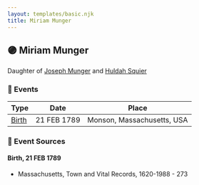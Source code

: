 ```yaml
---
layout: templates/basic.njk
title: Miriam Munger
---
```

## 🟣 Miriam Munger

Daughter of [Joseph Munger](/people/4/48832802) and [Huldah Squier](/people/4/40449307)

### 📆 Events

Type | Date | Place
------ | ------ | ------
[Birth](#event-b2e445d5-945b-431f-99df-780a1571d7ee) | 21 FEB 1789 | Monson, Massachusetts, USA

### 📰 Event Sources

#### <a id="event-b2e445d5-945b-431f-99df-780a1571d7ee"></a> Birth, 21 FEB 1789
* Massachusetts, Town and Vital Records, 1620-1988  - 273